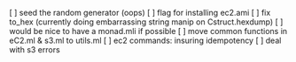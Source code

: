[ ] seed the random generator (oops)
[ ] flag for installing ec2.ami
[ ] fix to_hex (currently doing embarrassing string manip on Cstruct.hexdump)
[ ] would be nice to have a monad.mli if possible
[ ] move common functions in eC2.ml & s3.ml to utils.ml
[ ] ec2 commands: insuring idempotency
[ ] deal with s3 errors